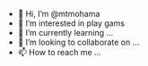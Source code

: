- 👋 Hi, I’m @mtmohama
- 👀 I’m interested in play gams
- 🌱 I’m currently learning ...
- 💞️ I’m looking to collaborate on ...
- 📫 How to reach me ...

<!---
mtmohama/mtmohama is a ✨ special ✨ repository because its `README.md` (this file) appears on your GitHub profile.
You can click the Preview link to take a look at your changes.
--->

